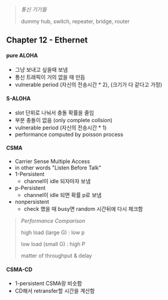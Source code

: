 > *통신 기기들*
>
> dummy hub, switch, repeater, bridge, router


## Chapter 12 - Ethernet


#### pure ALOHA

* 그냥 보내고 싶을때 보냄
* 통신 트래픽이 거의 없을 때 만듬
* vulnerable period (자신의 전송시간 * 2), (크기가 다 같다고 가정)

#### S-ALOHA

* slot 단위로 나눠서 충돌 확률을 줄임
* 부분 충돌이 없음 (only complete collsion)
* vulnerable period (자신의 전송시간 * 1)
* performance computed by poisson process

#### CSMA

* Carrier Sense Multiple Access
* in other words "Listen Before Talk"
* 1-Persistent
    * channel이 idle 되자마자 보냄
* p-Persistent
    * channel이 idle 되면 확률 p로 보냄
* nonpersistent
    * check 했을 때 busy면 random 시간뒤에 다시 체크함
    
    
> *Performance Comparison*
>
> high load (large G) : low p
>
> low load (small G) : high P
>
> matter of throughput & delay

#### CSMA-CD

* 1-persistent CSMA랑 비슷함
* CD해서 retransfer할 시간을 계산함